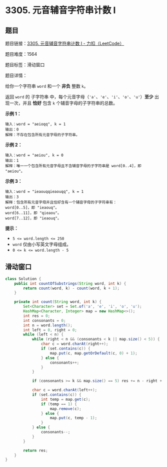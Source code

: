 # 3305. 元音辅音字符串计数 I

## 题目

题目链接：[3305. 元音辅音字符串计数 I - 力扣（LeetCode）](https://leetcode.cn/problems/count-of-substrings-containing-every-vowel-and-k-consonants-i/description/)

题目难度：1564

题目标签：滑动窗口

题目详情：

给你一个字符串 `word` 和一个 **非负** 整数 `k`。

返回 `word` 的 子字符串 中，每个元音字母（`'a'`、`'e'`、`'i'`、`'o'`、`'u'`）**至少** 出现一次，并且 **恰好** 包含 `k` 个辅音字母的子字符串的总数。

**示例 1：**

``` 
输入：word = "aeioqq", k = 1
输出：0
解释：不存在包含所有元音字母的子字符串。
```

**示例 2：**

``` 
输入：word = "aeiou", k = 0
输出：1
解释：唯一一个包含所有元音字母且不含辅音字母的子字符串是 word[0..4]，即 "aeiou"。
```

**示例 3：**

``` 
输入：word = "ieaouqqieaouqq", k = 1
输出：3
解释：包含所有元音字母并且恰好含有一个辅音字母的子字符串有：
word[0..5]，即 "ieaouq"。
word[6..11]，即 "qieaou"。
word[7..12]，即 "ieaouq"。
```

**提示：**

- `5 <= word.length <= 250`
- `word` 仅由小写英文字母组成。
- `0 <= k <= word.length - 5`



## 滑动窗口

``` java
class Solution {
    public int countOfSubstrings(String word, int k) {
        return count(word, k) - count(word, k + 1);
    }

    private int count(String word, int k) {
        Set<Character> set = Set.of('a', 'e', 'i', 'o', 'u');
        HashMap<Character, Integer> map = new HashMap<>();
        int res = 0;
        int consonants = 0;
        int n = word.length();
        int left = 0, right = 0;
        while (left < n) {
            while (right < n && (consonants < k || map.size() < 5)) {
                char c = word.charAt(right++);
                if (set.contains(c)) {
                    map.put(c, map.getOrDefault(c, 0) + 1);
                } else {
                    consonants++;
                }
            }

            if (consonants >= k && map.size() == 5) res += n - right + 1;

            char c = word.charAt(left++);
            if (set.contains(c)) {
                int temp = map.get(c);
                if (temp == 1) {
                    map.remove(c);
                } else {
                    map.put(c, temp - 1);
                }
            } else {
                consonants--;
            }
        }

        return res;
    }
}
```